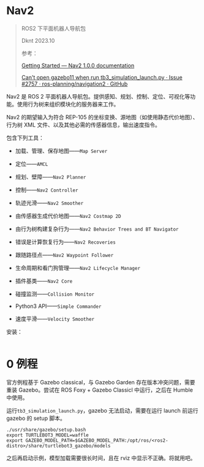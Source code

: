 # Nav2

> ROS2 下平面机器人导航包
> 
> Dknt 2023.10
> 
> 参考：
> 
> [Getting Started &mdash; Nav2 1.0.0 documentation](https://navigation.ros.org/getting_started/index.html)
> 
> [Can&#39;t open gazebo11 when run tb3_simulation_launch.py · Issue #2757 · ros-planning/navigation2 · GitHub](https://github.com/ros-planning/navigation2/issues/2757)

Nav2 是 ROS 2 平面机器人导航包。提供感知、规划、控制、定位、可视化等功能。使用行为树来组织模块化的服务器来工作。

Nav2 的期望输入为符合 REP-105 的坐标变换、源地图（如使用静态代价地图）、行为树 XML 文件、以及其他必需的传感器信息，输出速度指令。

包含下列工具：

* 加载、管理、保存地图——`Map Server`

* 定位——`AMCL`

* 规划、壁障——`Nav2 Planner`

* 控制——`Nav2 Controller`

* 轨迹光滑——`Nav2 Smoother`

* 由传感器生成代价地图——`Nav2 Costmap 2D`

* 由行为树构建复杂行为——`Nav2 Behavior Trees and BT Navigator`

* 错误是计算恢复行为——`Nav2 Recoveries`

* 跟随路径点——`Nav2 Waypoint Follower`

* 生命周期和看门狗管理——`Nav2 Lifecycle Manager`

* 插件基类——`Nav2 Core`

* 碰撞监测——`Collision Monitor`

* Python3 API——`Simple Commander`

* 速度平滑——`Velocity Smoother`

安装：

```shell

```

# 0 例程

官方例程基于 Gazebo classical，与 Gazebo Garden 存在版本冲突问题，需要重装 Gazebo。尝试在 ROS Foxy + Gazebo Classicl 中运行，之后在 Humble 中使用。

运行`tb3_simulation_launch.py`，gazebo 无法启动，需要在运行 launch 前运行 gazebo 的 setup 脚本。

```shell
./usr/share/gazebo/setup.bash
export TURTLEBOT3_MODEL=waffle
export GAZEBO_MODEL_PATH=$GAZEBO_MODEL_PATH:/opt/ros/<ros2-distro>/share/turtlebot3_gazebo/models
```

之后再启动示例，模型加载需要很长时间，且在 rviz 中显示不正确。将就用吧。
